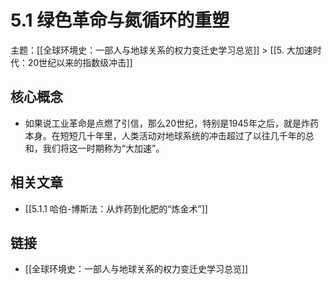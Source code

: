 # 5.1 绿色革命与氮循环的重塑

主题：[[全球环境史：一部人与地球关系的权力变迁史学习总览]] > [[5. 大加速时代：20世纪以来的指数级冲击]]

## 核心概念

- 如果说工业革命是点燃了引信，那么20世纪，特别是1945年之后，就是炸药本身。在短短几十年里，人类活动对地球系统的冲击超过了以往几千年的总和，我们将这一时期称为“大加速”。

## 相关文章

- [[5.1.1 哈伯-博斯法：从炸药到化肥的“炼金术”]]

## 链接

- [[全球环境史：一部人与地球关系的权力变迁史学习总览]]
